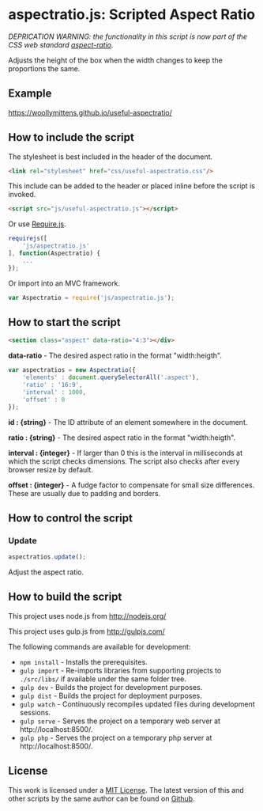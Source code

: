 # aspectratio.js: Scripted Aspect Ratio

*DEPRICATION WARNING: the functionality in this script is now part of the CSS web standard [aspect-ratio](https://developer.mozilla.org/en-US/docs/Web/CSS/aspect-ratio).*

Adjusts the height of the box when the width changes to keep the proportions the same.

## Example

https://woollymittens.github.io/useful-aspectratio/

## How to include the script

The stylesheet is best included in the header of the document.

```html
<link rel="stylesheet" href="css/useful-aspectratio.css"/>
```

This include can be added to the header or placed inline before the script is invoked.

```html
<script src="js/useful-aspectratio.js"></script>
```

Or use [Require.js](https://requirejs.org/).

```js
requirejs([
	'js/aspectratio.js'
], function(Aspectratio) {
	...
});
```

Or import into an MVC framework.

```js
var Aspectratio = require('js/aspectratio.js');
```

## How to start the script

```html
<section class="aspect" data-ratio="4:3"></div>
```

**data-ratio** - The desired aspect ratio in the format "width:heigth".

```javascript
var aspectratios = new Aspectratio({
	'elements' : document.querySelectorAll('.aspect'),
	'ratio' : '16:9',
	'interval' : 1000,
	'offset' : 0
});
```

**id : {string}** - The ID attribute of an element somewhere in the document.

**ratio : {string}** - The desired aspect ratio in the format "width:heigth".

**interval : {integer}** - If larger than 0 this is the interval in milliseconds at which the script checks dimensions. The script also checks after every browser resize by default.

**offset : {integer}** - A fudge factor to compensate for small size differences. These are usually due to padding and borders.

## How to control the script

### Update

```javascript
aspectratios.update();
```

Adjust the aspect ratio.

## How to build the script

This project uses node.js from http://nodejs.org/

This project uses gulp.js from http://gulpjs.com/

The following commands are available for development:
+ `npm install` - Installs the prerequisites.
+ `gulp import` - Re-imports libraries from supporting projects to `./src/libs/` if available under the same folder tree.
+ `gulp dev` - Builds the project for development purposes.
+ `gulp dist` - Builds the project for deployment purposes.
+ `gulp watch` - Continuously recompiles updated files during development sessions.
+ `gulp serve` - Serves the project on a temporary web server at http://localhost:8500/.
+ `gulp php` - Serves the project on a temporary php server at http://localhost:8500/.

## License

This work is licensed under a [MIT License](https://opensource.org/licenses/MIT). The latest version of this and other scripts by the same author can be found on [Github](https://github.com/WoollyMittens).
